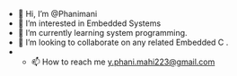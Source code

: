 - 👋 Hi, I’m @Phanimani
- 👀 I’m interested in Embedded Systems
- 🌱 I’m currently learning system programming.
- 💞️ I’m looking to collaborate on any related Embedded C .
- - 📫 How to reach me y.phani.mahi223@gmail.com 

<!---
Phanimani/Phanimani is a ✨ special ✨ repository because its `README.md` (this file) appears on your GitHub profile.
You can click the Preview link to take a look at your changes.
--->
